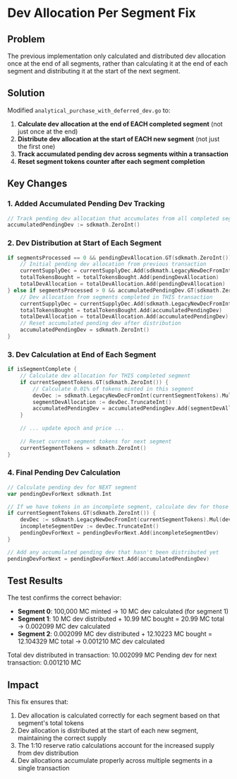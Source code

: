 # Dev Allocation Per Segment Fix

## Problem
The previous implementation only calculated and distributed dev allocation once at the end of all segments, rather than calculating it at the end of each segment and distributing it at the start of the next segment.

## Solution
Modified `analytical_purchase_with_deferred_dev.go` to:

1. **Calculate dev allocation at the end of EACH completed segment** (not just once at the end)
2. **Distribute dev allocation at the start of EACH new segment** (not just the first one)
3. **Track accumulated pending dev across segments within a transaction**
4. **Reset segment tokens counter after each segment completion**

## Key Changes

### 1. Added Accumulated Pending Dev Tracking
```go
// Track pending dev allocation that accumulates from all completed segments
accumulatedPendingDev := sdkmath.ZeroInt()
```

### 2. Dev Distribution at Start of Each Segment
```go
if segmentsProcessed == 0 && pendingDevAllocation.GT(sdkmath.ZeroInt()) {
    // Initial pending dev allocation from previous transaction
    currentSupplyDec = currentSupplyDec.Add(sdkmath.LegacyNewDecFromInt(pendingDevAllocation))
    totalTokensBought = totalTokensBought.Add(pendingDevAllocation)
    totalDevAllocation = totalDevAllocation.Add(pendingDevAllocation)
} else if segmentsProcessed > 0 && accumulatedPendingDev.GT(sdkmath.ZeroInt()) {
    // Dev allocation from segments completed in THIS transaction
    currentSupplyDec = currentSupplyDec.Add(sdkmath.LegacyNewDecFromInt(accumulatedPendingDev))
    totalTokensBought = totalTokensBought.Add(accumulatedPendingDev)
    totalDevAllocation = totalDevAllocation.Add(accumulatedPendingDev)
    // Reset accumulated pending dev after distribution
    accumulatedPendingDev = sdkmath.ZeroInt()
}
```

### 3. Dev Calculation at End of Each Segment
```go
if isSegmentComplete {
    // Calculate dev allocation for THIS completed segment
    if currentSegmentTokens.GT(sdkmath.ZeroInt()) {
        // Calculate 0.01% of tokens minted in this segment
        devDec := sdkmath.LegacyNewDecFromInt(currentSegmentTokens).Mul(devAllocationRate)
        segmentDevAllocation := devDec.TruncateInt()
        accumulatedPendingDev = accumulatedPendingDev.Add(segmentDevAllocation)
    }
    
    // ... update epoch and price ...
    
    // Reset current segment tokens for next segment
    currentSegmentTokens = sdkmath.ZeroInt()
}
```

### 4. Final Pending Dev Calculation
```go
// Calculate pending dev for NEXT segment
var pendingDevForNext sdkmath.Int

// If we have tokens in an incomplete segment, calculate dev for those
if currentSegmentTokens.GT(sdkmath.ZeroInt()) {
    devDec := sdkmath.LegacyNewDecFromInt(currentSegmentTokens).Mul(devAllocationRate)
    incompleteSegmentDev := devDec.TruncateInt()
    pendingDevForNext = pendingDevForNext.Add(incompleteSegmentDev)
}

// Add any accumulated pending dev that hasn't been distributed yet
pendingDevForNext = pendingDevForNext.Add(accumulatedPendingDev)
```

## Test Results

The test confirms the correct behavior:

- **Segment 0**: 100,000 MC minted → 10 MC dev calculated (for segment 1)
- **Segment 1**: 10 MC dev distributed + 10.99 MC bought = 20.99 MC total → 0.002099 MC dev calculated
- **Segment 2**: 0.002099 MC dev distributed + 12.10223 MC bought = 12.104329 MC total → 0.001210 MC dev calculated

Total dev distributed in transaction: 10.002099 MC
Pending dev for next transaction: 0.001210 MC

## Impact

This fix ensures that:
1. Dev allocation is calculated correctly for each segment based on that segment's total tokens
2. Dev allocation is distributed at the start of each new segment, maintaining the correct supply
3. The 1:10 reserve ratio calculations account for the increased supply from dev distribution
4. Dev allocations accumulate properly across multiple segments in a single transaction